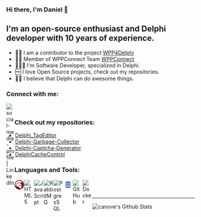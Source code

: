 ### Hi there, I'm Daniel 👋

## I'm an open-source enthusiast and Delphi developer with 10 years of experience.

- 👨‍💻 I am a contributor to the project <a href="https://github.com/wppconnect-team/WPP4Delphi" target="_blank">WPP4Delphi</a>
- 👊🏻 Member of WPPConnect Team <a href="https://github.com/wppconnect-team" target="_blank">WPPConnect</a>
- 🙋🏻‍♂️ I'm Software Developer, specialized in Delphi.
- 🆓 I love Open Source projects, check out my repositories.
- 🙏🏼 I believe that Delphi can do awesome things.

### Connect with me:

[<img align="left" alt="social-media-profile | LinkedIn" width="22px" src="https://cdn.jsdelivr.net/npm/simple-icons@v3/icons/linkedin.svg" />][linkedin]

<br>

### Check out my repositories: 

<ul>
    <li><a href="https://github.com/daviladanielc/Delphi_TagEditor">Delphi_TagEditor</a></li>
    <li><a href="https://github.com/daviladanielc/Delphi-Garbage-Collector">Delphi-Garbage-Collector</a></li>
    <li><a href="https://github.com/daviladanielc/Delphi-Captcha-Generator">Delphi-Captcha-Generator</a></li>
    <li><a href="https://github.com/daviladanielc/DelphiCacheControl">DelphiCacheControl</a></li>
</ul>


### Languages and Tools:

<img align="left" alt="Embarcadero Delphi" width="26px" src="https://github.com/daviladanielc/Delphi-Captcha-Generator/raw/main/img/Delphi.png" />
<img align="left" alt="HTML5" width="26px" src="https://upload.wikimedia.org/wikipedia/commons/6/61/HTML5_logo_and_wordmark.svg" />
<img align="left" alt="JavaScript" width="26px" src="https://upload.wikimedia.org/wikipedia/commons/9/99/Unofficial_JavaScript_logo_2.svg" />
<img align="left" alt="RabbitMQ" width="26px" src="https://avatars.githubusercontent.com/u/96669?s=200&v=4"/>
<img align="left" alt="PostgresSQL" width="26px" src="https://www.postgresql.org/media/img/about/press/elephant.png" />
<img align="left" alt="SQL" width="26px" src="https://raw.githubusercontent.com/github/explore/80688e429a7d4ef2fca1e82350fe8e3517d3494d/topics/sql/sql.png" />
<img align="left" alt="GitHub" width="26px" src="https://github.githubassets.com/assets/GitHub-Mark-ea2971cee799.png" />
<img align="left" alt="Docker" width="26px" src="https://www.docker.com/wp-content/uploads/2022/01/docker-logo-green_0.png.webp" />

<br />
<br />

---

<img align="left" alt="canove's Github Stats" src="https://github-readme-stats.vercel.app/api?username=daviladanielc&show_icons=true&hide_border=true" />

[linkedin]: https://br.linkedin.com/in/daniel-c-7350bb71

